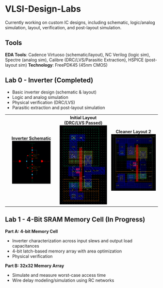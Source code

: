 # VLSI-Design-Labs

Currently working on custom IC designs, including schematic, logic/analog simulation, layout, verification, and post-layout simulation.

## Tools

**EDA Tools**: Cadence Virtuoso (schematic/layout), NC Verilog (logic sim), Spectre (analog sim), Calibre (DRC/LVS/Parasitic Extraction), HSPICE (post-layout sim)
**Technology**: FreePDK45 (45nm CMOS)

## Lab 0 - Inverter (Completed)

- Basic inverter design (schematic & layout)
- Logic and analog simulation
- Physical verification (DRC/LVS)
- Parasitic extraction and post-layout simulation

<table>
  <tr>
    <td align="center">
      <strong>Inverter Schematic</strong><br>
      <img src="lab0/InvSchematic.png" alt="lab0schematic" style="width:80%; max-width:300px; height:auto;">
    </td>
    <td align="center">
      <strong>Initial Layout (DRC/LVS Passed)</strong><br>
      <img src="lab0/InvLayout1.png" alt="lab0layout1" style="width:100%; max-width:300px; height:auto;">
    </td>
    <td align="center">
      <strong>Cleaner Layout 2</strong><br>
      <img src="lab0/InvLayout2.png" alt="lab0layout2" style="width:100%; max-width:300px; height:auto;">
    </td>
  </tr>
</table>

## Lab 1 - 4-Bit SRAM Memory Cell (In Progress)

**Part A: 4-bit Memory Cell**

- Inverter characterization across input slews and output load capacitances
- 4-bit latch-based memory array with area optimization
- Physical verification

**Part B: 32x32 Memory Array**

- Simulate and measure worst-case access time
- Wire delay modeling/simulation using RC networks
